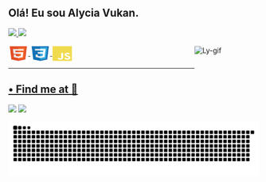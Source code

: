 ###
## Olá! Eu sou Alycia Vukan.
<div>
  <a href="https://github.com/alyciavukan">
  <img height="130em" src="https://github-readme-stats.vercel.app/api?username=alyciavukan&show_icons=true&theme=tokyonight&include_all_commits=true&count_private=true"/>
  <img height="130em" src="https://github-readme-stats.vercel.app/api/top-langs/?username=alyciavukan&layout=compact&langs_count=7&theme=tokyonight"/>
</div>
  
  <div style="display: inline_block"><br>
  <img align="center" alt="Ly-HTML" height="30" width="40" src="https://raw.githubusercontent.com/devicons/devicon/master/icons/html5/html5-original.svg">
  <img align="center" alt="Ly-CSS" height="30" width="40" src="https://raw.githubusercontent.com/devicons/devicon/master/icons/css3/css3-original.svg">
  <img align="center" alt="Ly-Js" height="30" width="40" src="https://raw.githubusercontent.com/devicons/devicon/master/icons/javascript/javascript-plain.svg">
  <!--<img align="center" alt="Ly-Xd" height="30" width="40" src="https://raw.githubusercontent.com/devicons/devicon/master/icons/xd/xd-plain.svg">-->
  <!--<img align="center" alt="Ly-Figma" height="30" width="40" src="https://cdn.jsdelivr.net/gh/devicons/devicon/icons/figma/figma-original.svg">-->
  <img align="right" alt="Ly-gif" height="130" width="130" src="https://cdn.discordapp.com/attachments/875426940645961730/875428748953022544/picasion.com_f5b2552fe15bd333745abb5e35cea24f.gif">
    
</div>
  
  ---
  
<div>
  
  ## • Find me at 📳
  
  <a href="https://www.linkedin.com/in/alycia-vukan-1605491b3/" target="_blank"><img src="https://img.shields.io/badge/LinkedIn-0077B5?style=for-the-badge&logo=linkedin&logoColor=white" target="_blank"></a>
 <a href = "mailto:alyciavukan@hotmail.com"><img src=" https://img.shields.io/badge/Gmail-D14836?style=for-the-badge&logo=gmail&logoColor=white" target="_blank"></a>
  
 ![Snake animation](https://github.com/alyciavukan/alyciavukan/blob/output/github-contribution-grid-snake.svg)
    
</div>

